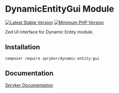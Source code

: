 # DynamicEntityGui Module
[![Latest Stable Version](https://poser.pugx.org/spryker/dynamic-entity-gui/v/stable.svg)](https://packagist.org/packages/spryker/dynamic-entity-gui)
[![Minimum PHP Version](https://img.shields.io/badge/php-%3E%3D%208.1-8892BF.svg)](https://php.net/)

Zed UI interface for Dynamic Entity module.

## Installation

```
composer require spryker/dynamic-entity-gui
```

## Documentation

[Spryker Documentation](https://docs.spryker.com)
